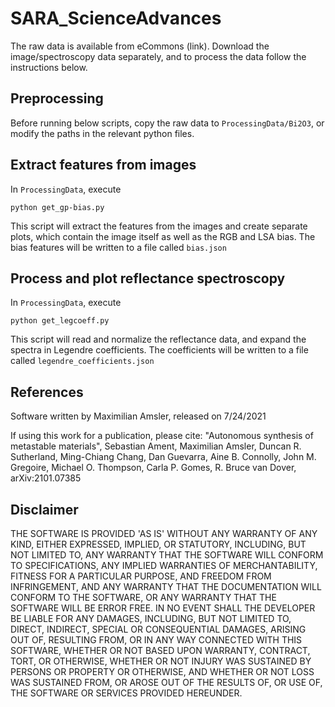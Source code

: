 # SARA_ScienceAdvances

The raw data is available from eCommons (link). Download the image/spectroscopy data separately, and to process the data follow the instructions below.

## Preprocessing
Before running below scripts, copy the raw data to `ProcessingData/Bi2O3`, or modify the paths in the relevant python files.

## Extract features from images
In `ProcessingData`, execute
```
python get_gp-bias.py
```
This script will extract the features from the images and create separate plots, which contain the image itself as well as the RGB and LSA bias.
The bias features will be written to a file called `bias.json`

## Process and plot reflectance spectroscopy
In `ProcessingData`, execute
```
python get_legcoeff.py
```
This script will read and normalize the reflectance data, and expand the spectra in Legendre coefficients.
The coefficients will be written to a file called `legendre_coefficients.json`

## References
Software written by Maximilian Amsler, released on 7/24/2021


If using this work for a publication, please cite:
"Autonomous synthesis of metastable materials", 
Sebastian Ament, Maximilian Amsler, Duncan R. Sutherland, Ming-Chiang Chang, Dan Guevarra, Aine B. Connolly, John M. Gregoire, Michael O. Thompson, Carla P. Gomes, R. Bruce van Dover, arXiv:2101.07385 

## Disclaimer

THE SOFTWARE IS PROVIDED 'AS IS' WITHOUT ANY WARRANTY OF ANY KIND, EITHER
EXPRESSED, IMPLIED, OR STATUTORY, INCLUDING, BUT NOT LIMITED TO, ANY
WARRANTY THAT THE SOFTWARE WILL CONFORM TO SPECIFICATIONS, ANY IMPLIED
WARRANTIES OF MERCHANTABILITY, FITNESS FOR A PARTICULAR PURPOSE, AND
FREEDOM FROM INFRINGEMENT, AND ANY WARRANTY THAT THE DOCUMENTATION WILL
CONFORM TO THE SOFTWARE, OR ANY WARRANTY THAT THE SOFTWARE WILL BE ERROR
FREE. IN NO EVENT SHALL THE DEVELOPER BE LIABLE FOR ANY DAMAGES, INCLUDING, BUT
NOT LIMITED TO, DIRECT, INDIRECT, SPECIAL OR CONSEQUENTIAL DAMAGES,
ARISING OUT OF, RESULTING FROM, OR IN ANY WAY CONNECTED WITH THIS
SOFTWARE, WHETHER OR NOT BASED UPON WARRANTY, CONTRACT, TORT, OR
OTHERWISE, WHETHER OR NOT INJURY WAS SUSTAINED BY PERSONS OR PROPERTY OR
OTHERWISE, AND WHETHER OR NOT LOSS WAS SUSTAINED FROM, OR AROSE OUT OF
THE RESULTS OF, OR USE OF, THE SOFTWARE OR SERVICES PROVIDED HEREUNDER.
